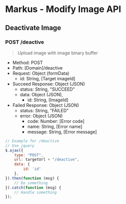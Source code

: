 # Markus - Modify Image API

## Deactivate Image

### POST /deactive

> Upload image with image binary buffer

-   Method: POST
-   Path: [Domain]/deactive
-   Request: Object (formData)
    -   id: String, [Target imageId]
-   Succeed Response: Object (JSON)
    -   status: String, "SUCCEED"
    -   data: Object (JSON),
        -   id: String, [ImageId]
-   Failed Response: Object (JSON)
    -   status: String, "FAILED"
    -   error: Object (JSON)
        -   code: Number: [Error code]
        -   name: String, [Error name]
        -   message: String, [Error message]

```javascript
// Example for /deactive
// Use jquery
$.ajax({
    type: "POST",
    url: targetUrl + "/deactive",
    data: {
        id: 'id'
    },
}).then(function (msg) {
    // Do something
}).catch(function (msg) {
    // Handle something
});
```
